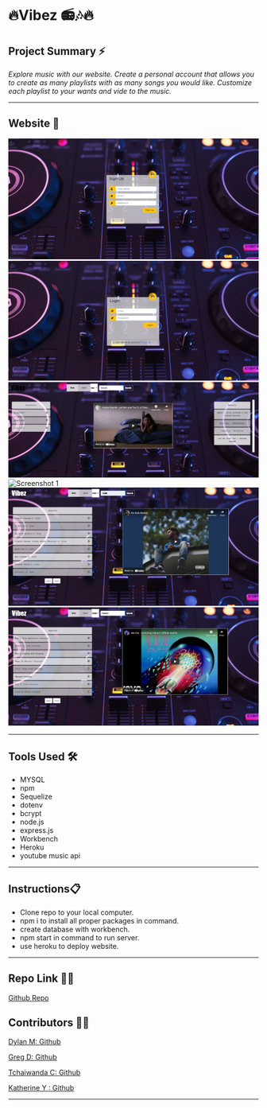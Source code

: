 # 🔥Vibez 📻🎶🔥 


## **Project Summary** ⚡️

_Explore music with our website. Create a personal account that allows you to create as many playlists with as many songs
you would like. Customize each playlist to your wants and vide to the music._

__________________________________________________________________________________________________________________________________________________


## **Website** 📸


![Screenshot 1](img/signuppage.png)
![Screenshot 1](img/loginpage.png)
![Screenshot 1](img/playlist.png)
![Screenshot 1](img/song.png)
![Screenshot 1](img/artist.png)
![Screenshot 1](img/album.png)


___________________________________________________________________________________________________________________________________________________

## **Tools Used** 🛠️

* MYSQL
* npm
* Sequelize
* dotenv
* bcrypt
* node.js
* express.js
* Workbench
* Heroku
* youtube music api


___________________________________________________________________________________________________________________________________________________


## **Instructions**📋

* Clone repo to your local computer.
* npm i to install all proper packages in command.
* create database with workbench.
* npm start in command to run server.
* use heroku to deploy website.



___________________________________________________________________________________________________________________________________________________



## **Repo Link** 📎💡
[Github Repo](https://github.com/dmcaulay97/Vibez)

## **Contributors** 🧑‍💻

[Dylan M: Github](https://github.com/dmcaulay97)

[Greg D: Github](https://github.com/greggd1991)

[Tchaiwanda C: Github](https://github.com/TMC-glitch)

[Katherine Y : Github](https://github.com/katherineyoguez/vibez)




____________________________________________________________________________________________________________________